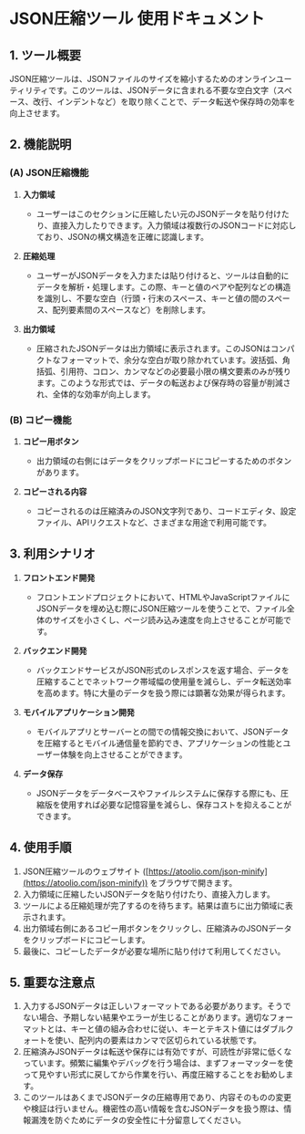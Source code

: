 # JSON圧縮ツール 使用ドキュメント

## 1. ツール概要

JSON圧縮ツールは、JSONファイルのサイズを縮小するためのオンラインユーティリティです。このツールは、JSONデータに含まれる不要な空白文字（スペース、改行、インデントなど）を取り除くことで、データ転送や保存時の効率を向上させます。

## 2. 機能説明

### (A) JSON圧縮機能

1. **入力領域**
   * ユーザーはこのセクションに圧縮したい元のJSONデータを貼り付けたり、直接入力したりできます。入力領域は複数行のJSONコードに対応しており、JSONの構文構造を正確に認識します。

2. **圧縮処理**
   * ユーザーがJSONデータを入力または貼り付けると、ツールは自動的にデータを解析・処理します。この際、キーと値のペアや配列などの構造を識別し、不要な空白（行頭・行末のスペース、キーと値の間のスペース、配列要素間のスペースなど）を削除します。

3. **出力領域**
   * 圧縮されたJSONデータは出力領域に表示されます。このJSONはコンパクトなフォーマットで、余分な空白が取り除かれています。波括弧、角括弧、引用符、コロン、カンマなどの必要最小限の構文要素のみが残ります。このような形式では、データの転送および保存時の容量が削減され、全体的な効率が向上します。

### (B) コピー機能

1. **コピー用ボタン**
   * 出力領域の右側にはデータをクリップボードにコピーするためのボタンがあります。

2. **コピーされる内容**
   * コピーされるのは圧縮済みのJSON文字列であり、コードエディタ、設定ファイル、APIリクエストなど、さまざまな用途で利用可能です。

## 3. 利用シナリオ

1. **フロントエンド開発**
   * フロントエンドプロジェクトにおいて、HTMLやJavaScriptファイルにJSONデータを埋め込む際にJSON圧縮ツールを使うことで、ファイル全体のサイズを小さくし、ページ読み込み速度を向上させることが可能です。

2. **バックエンド開発**
   * バックエンドサービスがJSON形式のレスポンスを返す場合、データを圧縮することでネットワーク帯域幅の使用量を減らし、データ転送効率を高めます。特に大量のデータを扱う際には顕著な効果が得られます。

3. **モバイルアプリケーション開発**
   * モバイルアプリとサーバーとの間での情報交換において、JSONデータを圧縮するとモバイル通信量を節約でき、アプリケーションの性能とユーザー体験を向上させることができます。

4. **データ保存**
   * JSONデータをデータベースやファイルシステムに保存する際にも、圧縮版を使用すれば必要な記憶容量を減らし、保存コストを抑えることができます。

## 4. 使用手順

1. JSON圧縮ツールのウェブサイト ([https://atoolio.com/json-minify](https://atoolio.com/json-minify)) をブラウザで開きます。
2. 入力領域に圧縮したいJSONデータを貼り付けたり、直接入力します。
3. ツールによる圧縮処理が完了するのを待ちます。結果は直ちに出力領域に表示されます。
4. 出力領域右側にあるコピー用ボタンをクリックし、圧縮済みのJSONデータをクリップボードにコピーします。
5. 最後に、コピーしたデータが必要な場所に貼り付けて利用してください。

## 5. 重要な注意点

1. 入力するJSONデータは正しいフォーマットである必要があります。そうでない場合、予期しない結果やエラーが生じることがあります。適切なフォーマットとは、キーと値の組み合わせに従い、キーとテキスト値にはダブルクォートを使い、配列内の要素はカンマで区切られている状態です。
2. 圧縮済みJSONデータは転送や保存には有効ですが、可読性が非常に低くなっています。頻繁に編集やデバッグを行う場合は、まずフォーマッターを使って見やすい形式に戻してから作業を行い、再度圧縮することをお勧めします。
3. このツールはあくまでJSONデータの圧縮専用であり、内容そのものの変更や検証は行いません。機密性の高い情報を含むJSONデータを扱う際は、情報漏洩を防ぐためにデータの安全性に十分留意してください。
